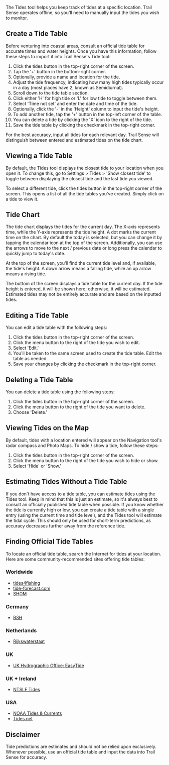 The Tides tool helps you keep track of tides at a specific location. Trail Sense operates offline, so you'll need to manually input the tides you wish to monitor.

## Create a Tide Table
Before venturing into coastal areas, consult an official tide table for accurate times and water heights. Once you have this information, follow these steps to import it into Trail Sense's Tide tool:

1. Click the tides button in the top-right corner of the screen.
2. Tap the '+' button in the bottom-right corner.
3. Optionally, provide a name and location for the tide.
4. Adjust the tide frequency, indicating how many high tides typically occur in a day (most places have 2, known as Semidiurnal).
5. Scroll down to the tide table section.
6. Click either 'H' for high tide or 'L' for low tide to toggle between them.
7. Select 'Time not set' and enter the date and time of the tide.
8. Optionally, click the '-' in the 'Height' column to input the tide's height.
9. To add another tide, tap the '+' button in the top-left corner of the table.
10. You can delete a tide by clicking the 'X' icon to the right of the tide.
11. Save the tide table by clicking the checkmark in the top-right corner.

For the best accuracy, input all tides for each relevant day. Trail Sense will distinguish between entered and estimated tides on the tide chart.

## Viewing a Tide Table
By default, the Tides tool displays the closest tide to your location when you open it. To change this, go to Settings > Tides > 'Show closest tide' to toggle between displaying the closest tide and the last tide you viewed.

To select a different tide, click the tides button in the top-right corner of the screen. This opens a list of all the tide tables you've created. Simply click on a tide to view it.

## Tide Chart
The tide chart displays the tides for the current day. The X-axis represents time, while the Y-axis represents the tide height. A dot marks the current time on the chart. By default the today is selected, but you can change it by tapping the calendar icon at the top of the screen. Additionally, you can use the arrows to move to the next / previous date or long press the calendar to quickly jump to today's date.

At the top of the screen, you'll find the current tide level and, if available, the tide's height. A down arrow means a falling tide, while an up arrow means a rising tide.

The bottom of the screen displays a tide table for the current day. If the tide height is entered, it will be shown here; otherwise, it will be estimated. Estimated tides may not be entirely accurate and are based on the inputted tides.

## Editing a Tide Table
You can edit a tide table with the following steps:

1. Click the tides button in the top-right corner of the screen.
2. Click the menu button to the right of the tide you wish to edit.
3. Select 'Edit.'
4. You'll be taken to the same screen used to create the tide table. Edit the table as needed.
5. Save your changes by clicking the checkmark in the top-right corner.

## Deleting a Tide Table
You can delete a tide table using the following steps:

1. Click the tides button in the top-right corner of the screen.
2. Click the menu button to the right of the tide you want to delete.
3. Choose 'Delete.'

## Viewing Tides on the Map
By default, tides with a location entered will appear on the Navigation tool's radar compass and Photo Maps. To hide / show a tide, follow these steps:

1. Click the tides button in the top-right corner of the screen.
2. Click the menu button to the right of the tide you wish to hide or show.
3. Select 'Hide' or 'Show.'

## Estimating Tides Without a Tide Table
If you don't have access to a tide table, you can estimate tides using the Tides tool. Keep in mind that this is just an estimate, so it's always best to consult an officially published tide table when possible. If you know whether the tide is currently high or low, you can create a tide table with a single entry (using the current time and tide level), and the Tides tool will estimate the tidal cycle. This should only be used for short-term predictions, as accuracy decreases further away from the reference tide.

## Finding Official Tide Tables
To locate an official tide table, search the Internet for tides at your location. Here are some community-recommended sites offering tide tables:

### Worldwide
- [tides4fishing](https://tides4fishing.com/)
- [tide-forecast.com](https://www.tide-forecast.com/)
- [SHOM](https://maree.shom.fr/)

### Germany
- [BSH](https://www.bsh.de/DE/DATEN/Vorhersagen/Gezeiten/gezeiten_node.html)

### Netherlands
- [Rijkswaterstaat](https://www.rijkswaterstaat.nl/water/waterdata-en-waterberichtgeving/waterdata/getij)

### UK
- [UK Hydrographic Office: EasyTide](https://easytide.admiralty.co.uk/)

### UK + Ireland
- [NTSLF Tides](https://ntslf.org/tides/predictions)

### USA
- [NOAA Tides & Currents](https://tidesandcurrents.noaa.gov/tide_predictions.html)
- [Tides.net](https://tides.net/)

## Disclaimer
Tide predictions are estimates and should not be relied upon exclusively. Whenever possible, use an official tide table and input the data into Trail Sense for accuracy.